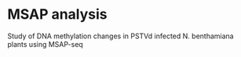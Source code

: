 # MSAP analysis
Study of DNA methylation changes in PSTVd infected N. benthamiana plants using MSAP-seq

